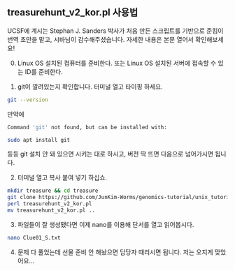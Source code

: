 ## treasurehunt_v2_kor.pl 사용법
UCSF에 계시는 Stephan J. Sanders 박사가 처음 만든 스크립트를 기반으로 준킴이 번역 초안을 맡고, 시바님이 감수해주셨습니다.
자세한 내용은 본문 열어서 확인해보세요!

0. Linux OS 설치된 컴퓨터를 준비한다. 또는 Linux OS 설치된 서버에 접속할 수 있는 ID를 준비한다.

1. git이 깔려있는지 확인합니다. 터미널 열고 타이핑 하세요.
```sh
git --version
```
만약에
```sh
Command 'git' not found, but can be installed with:

sudo apt install git
```
등등 git 설치 안 돼 있으면 시키는 대로 하시고, 버전 딱 뜨면 다음으로 넘어가시면 됩니다.

2. 터미널 열고 복사 붙여 넣기 하십쇼.
```sh
mkdir treasure && cd treasure
git clone https://github.com/JunKim-Worms/genomics-tutorial/unix_tutorial/treasurehunt_v2_kor.pl
perl treasurehunt_v2_kor.pl
mv treasurehunt_v2_kor.pl ..
```

3. 파일들이 잘 생성됐다면 이제 nano를 이용해 단서를 열고 읽어봅시다.
```sh
nano Clue01_S.txt
```

4. 문제 다 풀었는데 선물 준비 안 해놨으면 담당자 때리시면 됩니다. 저는 오지게 맞았어요...
